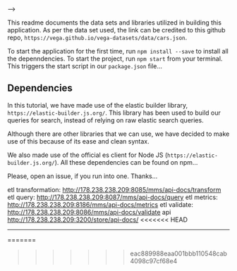 
<!-- README.<!-- markdownlint-capture --> -->

This readme documents the data sets and libraries utilized in building this application. As per the data set used, the link can be credited to this github repo, `https://vega.github.io/vega-datasets/data/cars.json`.


To start the application for the first time, run `npm install --save` to install all the depenndencies. To start the project, run `npm start` from your terminal. This triggers the start script in our `package.json` file...




## Dependencies

In this tutorial, we have made use of the elastic builder library, `https://elastic-builder.js.org/`. This library has been used to build our queries for search, instead of relying on raw elastic search queries.

Although there are other libraries that we can use, we have decided to make use of this because of its ease and clean syntax.


We also made use of the official es client for Node JS (`https://elastic-builder.js.org/`). All these dependencies can be found on npm...


Please, open an issue, if you run into one. Thanks...




etl transformation: http://178.238.238.209:8085/mms/api-docs/transform
etl query: http://178.238.238.209:8087/mms/api-docs/query
etl metrics: http://178.238.238.209:8186/mms/api-docs/metrics
etl validate: http://178.238.238.209:8086/mms/api-docs/validate
api http://178.238.238.209:3200/store/api-docs/
<<<<<<< HEAD


------
=======
>>>>>>> eac889988eaa001bbb110548cab4098c97cf68e4
